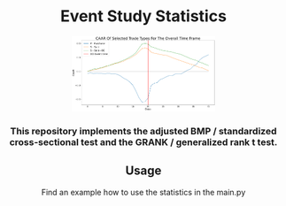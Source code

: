 <div align="center">

# Event Study Statistics
<img src="files/logo.png" alt="icon" width="260"/>



### This repository implements the adjusted BMP / standardized cross-sectional test and the GRANK / generalized rank t test.


## Usage

Find an example how to use the statistics in the main.py